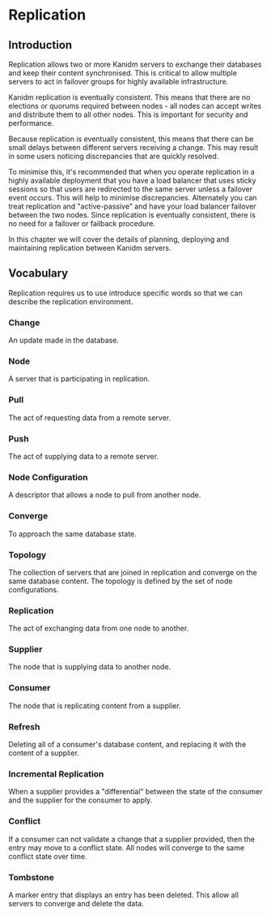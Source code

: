 # Replication

## Introduction

Replication allows two or more Kanidm servers to exchange their databases and keep their content
synchronised. This is critical to allow multiple servers to act in failover groups for highly
available infrastructure.

Kanidm replication is eventually consistent. This means that there are no elections or quorums
required between nodes - all nodes can accept writes and distribute them to all other nodes. This is
important for security and performance.

Because replication is eventually consistent, this means that there can be small delays between
different servers receiving a change. This may result in some users noticing discrepancies that are
quickly resolved.

To minimise this, it's recommended that when you operate replication in a highly available
deployment that you have a load balancer that uses sticky sessions so that users are redirected to
the same server unless a failover event occurs. This will help to minimise discrepancies.
Alternately you can treat replication and "active-passive" and have your load balancer failover
between the two nodes. Since replication is eventually consistent, there is no need for a 
failover or failback procedure.

In this chapter we will cover the details of planning, deploying and maintaining replication between
Kanidm servers.

## Vocabulary

Replication requires us to use introduce specific words so that we can describe the replication
environment.

### Change

An update made in the database.

### Node

A server that is participating in replication.

### Pull

The act of requesting data from a remote server.

### Push

The act of supplying data to a remote server.

### Node Configuration

A descriptor that allows a node to pull from another node.

### Converge

To approach the same database state.

### Topology

The collection of servers that are joined in replication and converge on the same database content.
The topology is defined by the set of node configurations.

### Replication

The act of exchanging data from one node to another.

### Supplier

The node that is supplying data to another node.

### Consumer

The node that is replicating content from a supplier.

### Refresh

Deleting all of a consumer's database content, and replacing it with the content of a supplier.

### Incremental Replication

When a supplier provides a "differential" between the state of the consumer and the supplier for the
consumer to apply.

### Conflict

If a consumer can not validate a change that a supplier provided, then the entry may move to a
conflict state. All nodes will converge to the same conflict state over time.

### Tombstone

A marker entry that displays an entry has been deleted. This allow all servers to converge and
delete the data.
